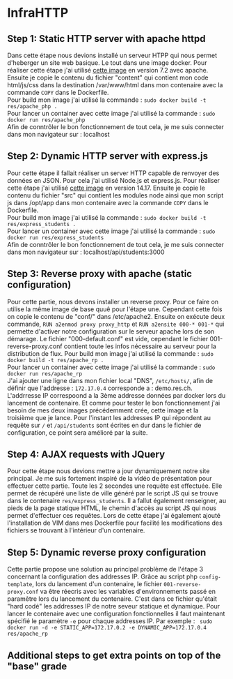 # InfraHTTP
## Step 1: Static HTTP server with apache httpd
Dans cette étape nous devions installé un serveur HTPP qui nous permet d'heberger un site web basique. Le tout dans une image docker.
Pour réaliser cette étape j'ai utilisé [cette image](https://hub.docker.com/_/php) en version 7.2 avec apache. Ensuite je copie le contenu du fichier "content" qui contient mon code html/js/css dans la destination /var/www/html dans mon contenaire avec la commande ```COPY``` dans le Dockerfile. </br>
Pour build mon image j'ai utilisé la commande : ```sudo docker build -t res/apache_php .```</br>
Pour lancer un container avec cette image j'ai utilisé la commande : ```sudo docker run res/apache_php```</br>
Afin de conntrôler le bon fonctionnement de tout cela, je me suis connecter dans mon navigateur sur : localhost</br>


## Step 2: Dynamic HTTP server with express.js
Pour cette étape il fallait réaliser un server HTTP capable de renvoyer des données en JSON. Pour cela j'ai utilisé Node.js et express.js. Pour réaliser cette étape j'ai utilisé [cette image](https://hub.docker.com/_/node) en version 14.17. Ensuite je copie le contenu du fichier "src" qui contient les modules node ainsi que mon script js dans /opt/app dans mon contenaire avec la commande ```COPY``` dans le Dockerfile.</br> 
Pour build mon image j'ai utilisé la commande : ```sudo docker build -t res/express_students .```</br>
Pour lancer un container avec cette image j'ai utilisé la commande : ```sudo docker run res/express_students```</br>
Afin de conntrôler le bon fonctionnement de tout cela, je me suis connecter dans mon navigateur sur : localhost/api/students:3000</br>

## Step 3: Reverse proxy with apache (static configuration)
Pour cette partie, nous devons installer un reverse proxy. Pour ce faire on utilise la même image de base quuê pour l'étape une. Cependant cette fois on copie le contenu de "conf/" dans /etc/apache2. Ensuite on exécute deux commande, ```RUN a2enmod proxy proxy_http``` et ```RUN a2ensite 000-* 001-*``` qui permette d'activer notre configuration sur le serveur apache lors de son démarage. Le fichier "000-default.conf" est vide, cependant le fichier 001-reverse-proxy.conf contient toute les infos nécessaire au serveur pour la distribution de flux. 
Pour build mon image j'ai utilisé la commande : ```sudo docker build -t res/apache_rp .```</br>
Pour lancer un container avec cette image j'ai utilisé la commande : ```sudo docker run res/apache_rp```</br>
J'ai ajouter une ligne dans mon fichier local "DNS", ```/etc/hosts/```, afin de définir que l'addresse : ```172.17.0.4``` corresponde a : demo.res.ch. L'addrresse IP correspoond a la 3ème addresse données par docker lors du lancement de contenaire. Et comme pour tester le bon fonctionnement j'ai besoin de mes deux images précédemment crée, cette image et la troisième que je lance. Pour l'instant les addresses IP qui répondent au requête sur ```/``` et ```/api/students``` sont écrites en dur dans le fichier de configuration, ce point sera amélioré par la suite.

## Step 4: AJAX requests with JQuery
Pour cette étape nous devions mettre a jour dynamiquement notre site principal. Je me suis fortement inspiré de la vidéo de présentation pour effectuer cette partie. Toute les 2 secondes une requête est effectuée. Elle permet de récupéré une liste de ville généré par le script JS qui se trouve dans le contenaire ```res/express_students```. Il a fallut également renseigner, au pieds de la page statique HTML, le chemin d'accès au script JS qui nous permet d'effectuer ces requêtes. Lors de cette étape j'ai également ajouté l'installation de VIM dans mes Dockerfile pour facilité les modifications des fichiers se trouvant à l'intérieur d'un contenaire.
## Step 5: Dynamic reverse proxy configuration
Cette partie propose une solution au principal problème de l'étape 3 concernant la configuration des addresses IP. Grâce au script php ```config-template```, lors du lancement d'un contenaire, le fichier ```001-reverse-proxy.conf``` va être réecris avec les variables d'environnements passé en paramêtre lors du lancement du contenaire. C'est dans ce fichier qu'était "hard codé" les addresses IP de notre seveur statique et dynamique. Pour lancer le contenaire avec une configuration fonctionnelles il faut maintenant spécifié  le paramètre ```-e``` pour chaque addresses IP. Par exemple : ``` sudo docker run -d -e STATIC_APP=172.17.0.2 -e DYNAMIC_APP=172.17.0.4 res/apache_rp``` 
## Additional steps to get extra points on top of the "base" grade
